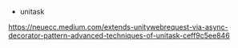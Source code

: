 

- unitask 

https://neuecc.medium.com/extends-unitywebrequest-via-async-decorator-pattern-advanced-techniques-of-unitask-ceff9c5ee846